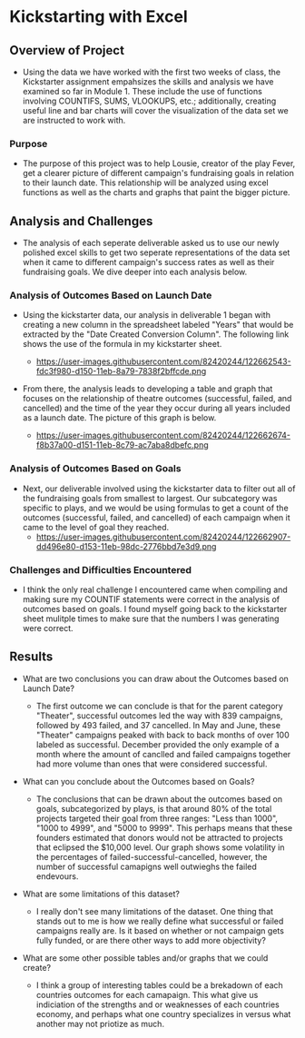 # Kickstarting with Excel

## Overview of Project
* Using the data we have worked with the first two weeks of class, the Kickstarter assignment empahsizes the skills and analysis we have examined so far in Module 1. These include the use of functions involving COUNTIFS, SUMS, VLOOKUPS, etc.; additionally, creating useful line and bar charts will cover the visualization of the data set we are instructed to work with. 

### Purpose
* The purpose of this project was to help Lousie, creator of the play Fever, get a clearer picture of different campaign's fundraising goals in relation to their launch date. This relationship will be analyzed using excel functions as well as the charts and graphs that paint the bigger picture. 

## Analysis and Challenges
* The analysis of each seperate deliverable asked us to use our newly polished excel skills to get two seperate representations of the data set when it came to different campaign's success rates as well as their fundraising goals. We dive deeper into each analysis below. 

### Analysis of Outcomes Based on Launch Date
* Using the kickstarter data, our analysis in deliverable 1 began with creating a new column in the spreadsheet labeled "Years" that would be extracted by the "Date Created Conversion Column". The following link shows the use of the formula in my kickstarter sheet.
    * https://user-images.githubusercontent.com/82420244/122662543-fdc3f980-d150-11eb-8a79-7838f2bffcde.png

* From there, the analysis leads to developing a table and graph that focuses on the relationship of theatre outcomes (successful, failed, and cancelled) and the time of the year they occur during all years included as a launch date. The picture of this graph is below.
    * https://user-images.githubusercontent.com/82420244/122662674-f8b37a00-d151-11eb-8c79-ac7aba8dbefc.png

### Analysis of Outcomes Based on Goals
* Next, our deliverable involved using the kickstarter data to filter out all of the fundraising goals from smallest to largest. Our subcategory was specific to plays, and we would be using formulas to get a count of the outcomes (successful, failed, and cancelled) of each campaign when it came to the level of goal they reached. 
    * https://user-images.githubusercontent.com/82420244/122662907-dd496e80-d153-11eb-98dc-2776bbd7e3d9.png

### Challenges and Difficulties Encountered
* I think the only real challenge I encountered came when compiling and making sure my COUNTIF statements were correct in the analysis of outcomes based on goals. I found myself going back to the kickstarter sheet mulitple times to make sure that the numbers I was generating were correct.

## Results
- What are two conclusions you can draw about the Outcomes based on Launch Date?
    * The first outcome we can conclude is that for the parent category "Theater", successful outcomes led the way with 839 campaigns, followed by 493 failed, and 37 cancelled. In May and June, these "Theater" campaigns peaked with back to back months of over 100 labeled as successful. December provided the only example of a month where the amount of canclled and failed campaigns together had more volume than ones that were considered successful.

- What can you conclude about the Outcomes based on Goals?
    * The conclusions that can be drawn about the outcomes based on goals, subcategorized by plays, is that around 80% of the total projects targeted their goal from three ranges: "Less than 1000", "1000 to 4999", and "5000 to 9999". This perhaps means that these founders estimated that donors would not be attracted to projects that eclipsed the $10,000 level. Our graph shows some volatility in the percentages of failed-successful-cancelled, however, the number of successful camapigns well outwieghs the failed endevours. 

- What are some limitations of this dataset?
    * I really don't see many limitations of the dataset. One thing that stands out to me is how we really define what successful or failed campaigns really are. Is it based on whether or not campaign gets fully funded, or are there other ways to add more objectivity? 

- What are some other possible tables and/or graphs that we could create?
    * I think a group of interesting tables could be a brekadown of each countries outcomes for each camapaign. This what give us indiciation of the strengths and or weaknesses of each countries economy, and perhaps what one country specializes in versus what another may not priotize as much. 
